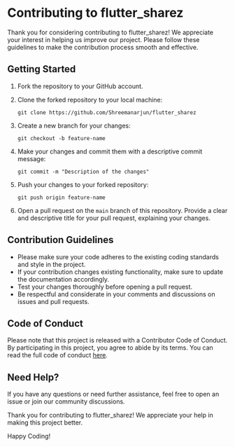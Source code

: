 
# Contributing to flutter_sharez

Thank you for considering contributing to flutter_sharez! We appreciate your interest in helping us improve our project. Please follow these guidelines to make the contribution process smooth and effective.

## Getting Started

1. Fork the repository to your GitHub account.
2. Clone the forked repository to your local machine:

   ```
   git clone https://github.com/Shreemanarjun/flutter_sharez
   ```

3. Create a new branch for your changes:

   ```
   git checkout -b feature-name
   ```

4. Make your changes and commit them with a descriptive commit message:

   ```
   git commit -m "Description of the changes"
   ```

5. Push your changes to your forked repository:

   ```
   git push origin feature-name
   ```

6. Open a pull request on the `main` branch of this repository. Provide a clear and descriptive title for your pull request, explaining your changes.

## Contribution Guidelines

- Please make sure your code adheres to the existing coding standards and style in the project.
- If your contribution changes existing functionality, make sure to update the documentation accordingly.
- Test your changes thoroughly before opening a pull request.
- Be respectful and considerate in your comments and discussions on issues and pull requests.

## Code of Conduct

Please note that this project is released with a Contributor Code of Conduct. By participating in this project, you agree to abide by its terms. You can read the full code of conduct [here](CODE_OF_CONDUCT.md).

## Need Help?

If you have any questions or need further assistance, feel free to open an issue or join our community discussions.

Thank you for contributing to flutter_sharez! We appreciate your help in making this project better.

Happy Coding!